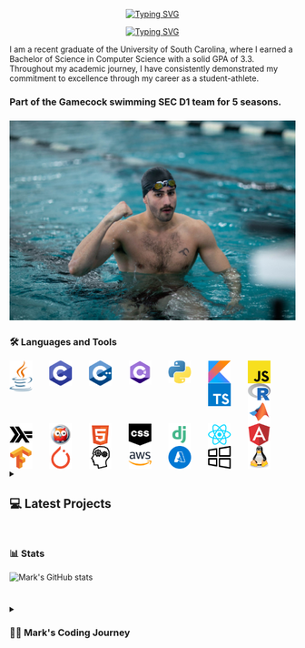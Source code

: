 <div align="center">
  <p>
    <a href="https://git.io/typing-svg"><img src="https://readme-typing-svg.demolab.com?font=Fira+Code&size=30&pause=1000&color=F70C0E&center=true&repeat=false&random=false&width=435&lines=Mark+Shperkin" alt="Typing SVG" /></a>
  </p>
  
  <p>
<a href="https://git.io/typing-svg"><img src="https://readme-typing-svg.demolab.com?font=Fira+Code&pause=1000&color=F70000&center=true&random=false&width=435&lines=Student-Athlete;Computer+Science;Passionate+developer+from+Israel" alt="Typing SVG" /></a>
  </p>
</div>

I am a recent graduate of the University of South Carolina, where I earned a Bachelor of Science in Computer Science with a solid GPA of 3.3. Throughout my academic journey, I have consistently demonstrated my commitment to excellence through my career as a student-athlete.

<h3>Part of the Gamecock swimming SEC D1 team for 5 seasons.<h3>

<div id="header" align="center">
<img src="swimming.jpg" width="900"/>
</div>

### :hammer_and_wrench: Languages and Tools

<img align="left" alt="Java" width="40px" style="padding-right:30px;" src="/icons/java-programming-language-icon.svg"/>
<img align="left" alt="C" width="40px" style="padding-right:30px;" src="/icons/c-program-icon.svg" />
<img align="left" alt="C++" width="40px" style="padding-right:30px;" src="/icons/c-plus-plus-programming-language-icon.svg" />
<img align="left" alt="C#" width="40px" style="padding-right:30px;" src="/icons/c-sharp-programming-language-icon.svg" />
<img align="left" alt="Python" width="40px" style="padding-right:30px;" src="/icons/python-programming-language-icon.svg" />
<img align="left" alt="Kotlin" width="40px" style="padding-right:30px;" src="/icons/kotlin-programming-language-icon.svg" />
<img align="left" alt="JavaScript" width="40px" style="padding-right:30px;" src="/icons/javascript-programming-language-icon.svg" />
<img align="left" alt="TypeScript" width="40px" style="padding-right:30px;" src="/icons/typescript-programming-language-icon.svg" />
<img align="left" alt="R" width="40px" style="padding-right:30px;" src="/icons/r-programming-language-icon.svg" />
<img align="left" alt="MATLAB" width="40px" style="padding-right:30px;" src="/icons/matlab-svgrepo-com.svg" />
<img align="left" alt="Haskell" width="40px" style="padding-right:30px;" src="/icons/haskell-svgrepo-com.svg" />
<img align="left" alt="Prolog" width="40px" style="padding-right:30px;" src="/icons/prolog-svgrepo-com (1).svg" />
<img align="left" alt="HTML" width="40px" style="padding-right:30px;" src="/icons/html-5-svgrepo-com.svg" />
<img align="left" alt="CSS" width="40px" style="padding-right:30px;" src="/icons/css-svgrepo-com.svg" />
<img align="left" alt="Django" width="40px" style="padding-right:30px;" src="/icons/django-svgrepo-com.svg" />
<img align="left" alt="React" width="40px" style="padding-right:30px;" src="/icons//react-svgrepo-com.svg" />
<img align="left" alt="Angular" width="40px" style="padding-right:30px;" src="/icons/angular-icon-svgrepo-com.svg" />
<img align="left" alt="TensorFlow" width="40px" style="padding-right:30px;" src="/icons/tensorflow-svgrepo-com.svg" />
<img align="left" alt="PyTorch" width="40px" style="padding-right:30px;" src="/icons/pytorch-svgrepo-com.svg" />
<img align="left" alt="NLP" width="40px" style="padding-right:30px;" src="/icons/nlp-neurolinguistic-programation-svgrepo-com.svg" />
<img align="left" alt="AWS" width="40px" style="padding-right:30px;" src="/icons/aws-svgrepo-com.svg" />
<img align="left" alt="Azure" width="40px" style="padding-right:30px;" src="/icons/azure-v2-svgrepo-com.svg" />
<img align="left" alt="Windows" width="40px" style="padding-right:30px;" src="/icons/windows-svgrepo-com.svg" />
<img align="left" alt="Linux" width="40px" style="padding-right:30px;" src="/icons/linux-tux-svgrepo-com.svg" />

#

#

<!-- BEGIN PROJECTS-CARDS -->

<details> 
  <summary><h2></>💻 Latest Projects</h2></summary>

  <h3>Connect Four AI Agent</h3>
  <p align="left">
    AI agent that plays the Connect Four game using a minimax algorithm with alpha-beta pruning.
  </p>
  <p align="left">
    <a href="https://github.com/markshperkin/Game-AI">View Project</a>
  </p>
  
#

  <h3>Backgammon AI Agent</h3>
  <p align="left">
    Rule-based chatbot integrated with an AI agent that plays backgammon using the MinMax search method.
  </p>
  <p align="left">
    <em>This project is still in progress.</em>
  </p>
  <p align="left">
    <a href="https://github.com/markshperkin/CSCE580-MarkShperkin-repo">View Project</a>
  </p>

#

  <h3>Android Applications</h3>
  <ul>
    <li>
      <strong><a href="https://github.com/markshperkin/location">Location:</a></strong> Mobile application designed to retrieve user location and display it on a Google Map interface using Google Maps API key.
    </li>
    <li>
      <strong><a href="https://github.com/markshperkin/CameraXApp">CameraXApp:</a></strong> Mobile application enabling users to capture photos and videos, with additional photo editing capabilities.
    </li>
    <li>
      <strong><a href="https://github.com/markshperkin/MiniPaint">MiniPaint:</a></strong> Mobile application allowing users to express creativity through drawing, equipped with diverse drawing tools.
    </li>
    <li>
      <strong><a href="https://github.com/markshperkin/Sensor-Game-Application">Sensor-Game-Application:</a></strong> Mobile application offering users an engaging gaming experience utilizing the device's built-in sensors.
    </li>
  </ul>

#

  <a href="https://github.com/markshperkin?tab=repositories"><img alt="All Repositories" title="All Repositories" src="https://custom-icon-badges.demolab.com/badge/-Click%20Here%20For%20All%20My%20Repos-1F222E?style=for-the-badge&logoColor=white&logo=repo"/></a>
</details>

<!-- END PROJECTS-CARDS -->




#

### 📊 Stats

![Mark's GitHub stats](https://github-readme-stats.vercel.app/api?username=markshperkin&show_icons=true&theme=gruvbox)

<!-- ![GitHub Streak](https://streak-stats.demolab.com?user=ForrestKnight&theme=gruvbox&border_radius=4.5) -->

#

<details>
 <summary><h3>👨‍💻 Mark's Coding Journey</h3></summary>
<h2>Blossoming Passion and the Thrill of the Challenge:</h2>

My passion for coding blossomed at the University of South Carolina, where I was constantly challenged and inspired by a supportive community. One of the most rewarding aspects of my coding journey has been the immense satisfaction that comes from solving coding problems. It is about cracking a complex puzzle or finally reaching the summit after a challenging climb. The initial frustration of grappling with a problem, followed by the "aha!" moment when the solution clicks into place, is a uniquely exhilarating experience.

<h2>Fueled by Accomplishment:</h2>

This sense of accomplishment fuels my motivation to tackle even more intricate challenges. It's a continuous learning process, where every solved problem opens the door to new possibilities and ignites a desire to explore further. The joy of problem-solving is what truly fuels my passion for coding and propels me forward on this exciting journey.

<h2>Embracing the Real World:</h2>

Graduation marks a transition from the structured learning environment to the dynamic world of professional development. While the curriculum and specific problem sets may change, the thrill of problem-solving and the satisfaction it brings remain constant. I'm eager to test my skills in real-world scenarios, tackling complex problems that impact businesses and communities. The prospect of collaborating with experienced developers and contributing solutions that address tangible challenges is incredibly exciting. I'm confident that the foundation I built at USC, coupled with the continuous learning spirit fostered by the coding community, will equip me to navigate these new challenges and experience the profound satisfaction that comes with making a real-world impact through code.

  

